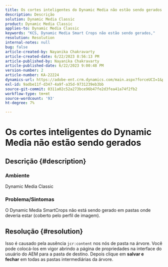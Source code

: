 ```yaml
---
title: Os cortes inteligentes do Dynamic Media não estão sendo gerados
description: Descrição
solution: Dynamic Media Classic
product: Dynamic Media Classic
applies-to: Dynamic Media Classic
keywords: "KCS, Dynamic Media Smart Crops não estão sendo gerados,"
resolution: Resolution
internal-notes: null
bug: false
article-created-by: Nayanika Chakravarty
article-created-date: 6/22/2023 8:56:13 PM
article-published-by: Nayanika Chakravarty
article-published-date: 6/22/2023 9:00:48 PM
version-number: 2
article-number: KA-22224
dynamics-url: https://adobe-ent.crm.dynamics.com/main.aspx?forceUCI=1&pagetype=entityrecord&etn=knowledgearticle&id=31c3c432-3f11-ee11-8f6d-6045bd006d92
exl-id: 9adbe11f-d347-4a9f-a35d-9731239eb3bb
source-git-commit: 0311a02c52a273bce96b47fe2d3fea41a74f2fb2
workflow-type: tm+mt
source-wordcount: '93'
ht-degree: 7%

---
```


# Os cortes inteligentes do Dynamic Media não estão sendo gerados

## Descrição {#description}


### Ambiente

Dynamic Media Classic

### Problema/Sintomas

O Dynamic Media SmartCrops não está sendo gerado em pastas onde deveria estar (coberto pelo perfil de imagem).


## Resolução {#resolution}


Isso é causado pela ausência `jcr:content` nos nós de pasta na árvore. Você pode colocá-los em vigor abrindo a página de propriedades na interface do usuário do AEM para a pasta de destino. Depois clique em <b>salvar e fechar</b> em todas as pastas intermediárias da árvore.
